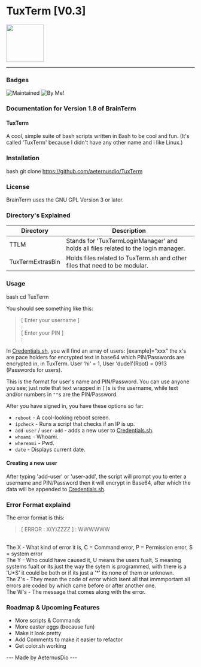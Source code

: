 **TuxTerm [V0.3]**
=====================

<img src="https://upload.wikimedia.org/wikipedia/commons/thumb/3/3a/Tux_Mono.svg/636px-Tux_Mono.svg.png" width=100>

---

### Badges

![Maintained](https://img.shields.io/badge/Maintained-Yes-gbrightgreen)
![By Me!](https://img.shields.io/badge/By%20AeternudDio-blue)

### Documentation for Version 1.8 of BrainTerm

#### TuxTerm
A cool, simple suite of bash scripts written in Bash to be cool and fun. (It's called 'TuxTerm' because I didn't have any other name and i like Linux.)

### Installation
bash
git clone https://github.com/aeternusdio/TuxTerm

### License

BrainTerm uses the GNU GPL Version 3 or later.

### Directory's Explained

| Directory | Description |
| --- | --- |
| TTLM | Stands for 'TuxTermLoginManager' and holds all files related to the login manager. |
| TuxTermExtrasBin | Holds files related to TuxTerm.sh and other files that need to be modular. |

### Usage
bash
cd TuxTerm

You should see something like this:

> [ Enter your username ] <br>
> : <br>
> [ Enter your PIN ] <br>
> :

In [Credentials.sh](https://github.com/Apache-Software-Productions/TuxTerm/blob/main/src/TTLM/.Credentials.sh), you will find an array of users:
[example]="xxx" the x's are pace holders for encrypted text in base64 which PIN/Passwords are encrypted in, in TuxTerm. User 'hi' = 1, User 'dude1'(Root) = 0913 (Passwords for users).

This is the format for user's name and PIN/Password. You can use anyone you see; just note that text wrapped in `[]`s is the username, while text and/or numbers in `""`s are the PIN/Password.

After you have signed in, you have these options so far:

* `reboot` - A cool-looking reboot screen.
* `ipcheck` - Runs a script that checks if an IP is up.
* `add-user` / `user-add` - adds a new user to [Credentials.sh](https://github.com/Apache-Software-Productions/TuxTerm/blob/main/src/TTLM/.Credentials.sh).
* `whoami` - Whoami.
* `whereami` - Pwd.
* `date` - Displays current date.

#### Creating a new user
After typing 'add-user' or 'user-add', the script will prompt you to enter a username and PIN/Password then it will encrypt in Base64, after which the data will be appended to [Credentials.sh](https://github.com/Apache-Software-Productions/TuxTerm/blob/main/src/TTLM/.Credentials.sh).

### Error Format explaind

The error format is this:
> [ ERROR : X(Y)ZZZZ ] : WWWWWW
<br>
The X - What kind of error it is, C = Command error, P = Permission error, S = system error <br>
The Y - Who could have caused it, U means the users fualt, S meaning systems fualt or its just the way the sytem is programmed, with there is a 'U*S' it could be both or if its just a '*' its none of them or unknown. <br>
The Z's - They mean the code of error which isent all that immmportant all errors are coded by which came before or after another one. <br>
The W's - The message that comes along with the error. 


### Roadmap & Upcoming Features

* More scripts & Commands
* More easter eggs (because fun)
* Make it look pretty
* Add Comments to make it easier to refactor
* Get color.sh working 

--- Made by AeternusDio ---

